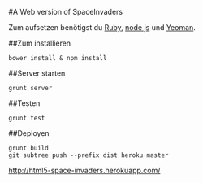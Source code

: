 #A Web version of SpaceInvaders

Zum aufsetzen benötigst du [Ruby](https://www.ruby-lang.org/de/downloads/),
[node js](http://nodejs.org/) und [Yeoman](http://yeoman.io/).


##Zum installieren

    bower install & npm install

##Server starten

    grunt server

##Testen

    grunt test

##Deployen

    grunt build
    git subtree push --prefix dist heroku master



http://html5-space-invaders.herokuapp.com/